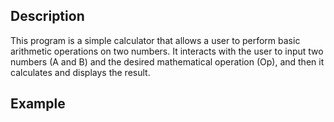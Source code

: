 ## Description
This program is a simple calculator that allows a user to perform basic arithmetic operations on two numbers. It interacts with the user to input two numbers (A and B) and the desired mathematical operation (Op), and then it calculates and displays the result.  
## Example 
